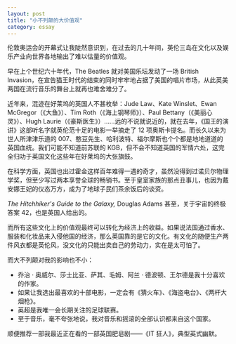```yaml
---
layout: post
title: "小不列颠的大价值观"
category: essay
---
```


伦敦奥运会的开幕式让我陡然意识到，在过去的几十年间，英伦三岛在文化以及娱乐产业向世界各地输出了难以估量的价值观。


早在上个世纪六十年代，The Beatles 就对美国乐坛发动了一场 British Invasion，在宣告猫王时代的结束的同时牢牢地占据了美国的唱片市场，从此英美两国在流行音乐的舞台上就再也难舍难分了。


近年来，混迹在好莱坞的英国人不甚枚举：Jude Law、Kate Winslet、Ewan McGregor（《大鱼》）、Tim Roth（《海上钢琴师》）、Paul Bettany（《美丽心灵》）、Hugh Laurie（《豪斯医生》）……远的不说就说近的，就在去年，《国王的演讲》这部听名字就英伦范十足的电影一举摘走了 12 项奥斯卡提名。而长久以来为世人所津津乐道的 007、憨豆先生、哈利波特、福尔摩斯也个个都是地地道道的英国血统。我们可能不知道前苏联的 KGB，但不会不知道英国的军情六处，这完全归功于英国文化这些年在好莱坞的大张旗鼓。


在科学方面，英国也出过霍金这样百年难得一遇的奇才，虽然没得到过诺贝尔物理学奖，但至少写过两本享誉全球的畅销书。至于皇室家族的那点丑事儿，也因为戴安娜王妃的仪态万方，成为了地球子民们茶余饭后的谈资。

<span class="sidenote"><i>The Hitchhiker's Guide to the Galaxy,</i> Douglas Adams</span>
甚至，关于宇宙的终极答案 42，也是英国人给出的。


而所有这些文化上的价值观最终可以转化为经济上的收益。如果说法国通过香水、服装和化妆品来入侵他国的经济，那么英国靠的是它的文化。有文化的随便生产两件风衣都是英伦风，没文化的只能出卖自己的劳动力，实在是太可怕了。


而大不列颠对我的影响也不小：


* 乔治 · 奥威尔、莎士比亚、萨其、毛姆、阿兰 · 德波顿、王尔德是我十分喜欢的作家。
* 如果让我选出最喜欢的十部电影，一定会有《猜火车》、《海盗电台》、《两杆大烟枪》。
* 英超是我唯一会长期关注的足球联赛。
* 至于音乐，毫不夸张地说，我对音乐和摇滚的全部认识都来自这个国家。


顺便推荐一部我最近正在看的一部英国肥皂剧——《IT 狂人》，典型英式幽默。





